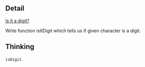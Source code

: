 ## Detail

[Is it a digit?](https://www.codewars.com/kata/is-it-a-digit/train/haskell)

Write function isItDigit which tells us if given character is a digit.

## Thinking

`isDigit`.